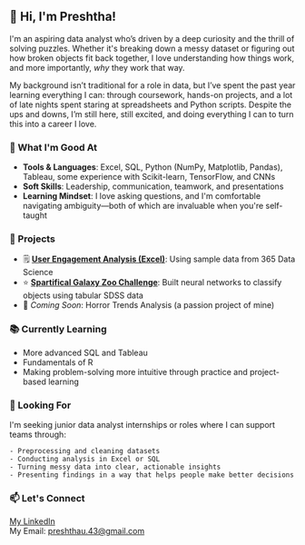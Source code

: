 ## 👋 Hi, I'm Preshtha!

I'm an aspiring data analyst who’s driven by a deep curiosity and the thrill of solving puzzles. Whether it's breaking down a messy dataset or figuring out how broken objects fit back together, I love understanding how things work, and more importantly, _why_ they work that way.

My background isn’t traditional for a role in data, but I’ve spent the past year learning everything I can: through coursework, hands-on projects, and a lot of late nights spent staring at spreadsheets and Python scripts. Despite the ups and downs, I’m still here, still excited, and doing everything I can to turn this into a career I love.

### 🔎 What I'm Good At
  * **Tools & Languages**: Excel, SQL, Python (NumPy, Matplotlib, Pandas), Tableau, some experience with Scikit-learn, TensorFlow, and CNNs
  * **Soft Skills**: Leadership, communication, teamwork, and presentations
  * **Learning Mindset**: I love asking questions, and I'm comfortable navigating ambiguity—both of which are invaluable when you're self-taught

### 📁 Projects
 * 🗒️ **[User Engagement Analysis (Excel)](https://github.com/PreshthaU/Customer_Engagement_Analysis-Excel)**: Using sample data from 365 Data Science
 * ⭐ **[Spartifical Galaxy Zoo Challenge](https://colab.research.google.com/drive/1DdjjQql0ZLlWiWsb4NLnGBlJ35YirZiZ?usp=sharing)**: Built neural networks to classify objects using tabular SDSS data
 * 👻 _Coming Soon_: Horror Trends Analysis (a passion project of mine)

### 📚 Currently Learning
  * More advanced SQL and Tableau
  * Fundamentals of R
  * Making problem-solving more intuitive through practice and project-based learning

### 🎯 Looking For
I'm seeking junior data analyst internships or roles where I can support teams through:  

    - Preprocessing and cleaning datasets  
    - Conducting analysis in Excel or SQL  
    - Turning messy data into clear, actionable insights  
    - Presenting findings in a way that helps people make better decisions  

### 📫 Let's Connect
[My LinkedIn](www.linkedin.com/in/preshtha-udayakumar-24648b189)  
My Email: preshthau.43@gmail.com

